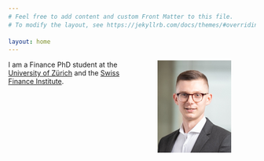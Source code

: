 ```yaml
---
# Feel free to add content and custom Front Matter to this file.
# To modify the layout, see https://jekyllrb.com/docs/themes/#overriding-theme-defaults

layout: home
---
```


<img src="/images/JordyRillaerts04042022.jpg" alt="Profile picture" align="right" hspace=50 class="rounded-corners"/> 

I am a Finance PhD student at the 
<a href="https://www.bf.uzh.ch/en/persons/rillaerts-jordy" class="external">University of Zürich</a> and the <a href="https://www.sfi.ch/en/people/jordy-rillaerts" class="external">Swiss Finance Institute</a>. 

<!-- <a class="btn btn-outline-primary btn-page-header" href="/files/CV_JordyRillaerts_032023.pdf"  rel="noopener">DOWNLOAD CV</a> -->

<!-- <script async defer src="https://buttons.github.io/buttons.js"></script> -->